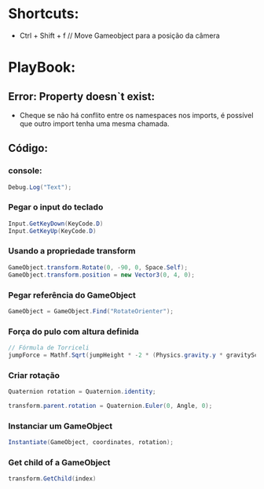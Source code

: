 # Shortcuts:

- Ctrl + Shift + f // Move Gameobject para a posição da câmera

# PlayBook:

## Error: Property doesn`t exist:

- Cheque se não há conflito entre os namespaces nos imports, é possível que outro import tenha uma mesma chamada.

## Código:

### console:

```c#
Debug.Log("Text");
```

### Pegar o input do teclado

```c#
Input.GetKeyDown(KeyCode.D)
Input.GetKeyUp(KeyCode.D)
```

### Usando a propriedade transform

```c#
GameObject.transform.Rotate(0, -90, 0, Space.Self);
GameObject.transform.position = new Vector3(0, 4, 0);
```

### Pegar referência do GameObject

```c#
GameObject = GameObject.Find("RotateOrienter");
```

### Força do pulo com altura definida

```c#
// Fórmula de Torriceli
jumpForce = Mathf.Sqrt(jumpHeight * -2 * (Physics.gravity.y * gravityScale));
```

### Criar rotação

```c#
Quaternion rotation = Quaternion.identity;

transform.parent.rotation = Quaternion.Euler(0, Angle, 0);
```

### Instanciar um GameObject

```c#
Instantiate(GameObject, coordinates, rotation);
```

### Get child of a GameObject

```c#
transform.GetChild(index)
```

